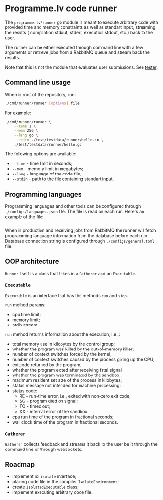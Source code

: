 # Programme.lv code runner

The `programme.lv/runner` go module is meant to execute arbitrary code with
provided time and memory constraints as well as standart input, streaming
the results ( compilation stdout, stderr, execution stdout, etc.) back to the user.

The runner can be either executed through command line with a few arguments
or retrieve jobs from a RabbitMQ queue and stream back the results.

Note that this is not the module that evaluates user submissions.
See [tester](https://github.com/programme-lv/tester).

## Command line usage

When in root of the repository, run:
```bash
./cmd/runner/runner [options] file
```

For example:
```bash
./cmd/runner/runner \
    --time 1 \
    --mem 256 \
    --lang go \
    --stdin ./test/testdata/runner/hello.in \
    ./test/testdata/runner/hello.go
```

The following options are available:
- `--time` - time limit in seconds;
- `--mem` - memory limit in megabytes;
- `--lang` - language of the code file;
- `--stdin` - path to the file containing standart input.

## Programming languages

Programming languages and other tools can be configured through
`./configs/languages.json` file. The file is read on each run.
Here's an example of the file:
```json

```

When in production and receiving jobs from RabbitMQ the
runner will fetch programming language information from the database
before each run. Database connection string is configured through
`./configs/general.toml` file.


## OOP architecture

`Runner` itself is a class that takes in a `Gatherer` and an `Executable`.

### `Executable`

`Executable` is an interface that has the methods `run` and `stop`.

`run` method params:
- cpu time limit;
- memory limit;
- stdin stream.

`run` method returns information about the execution, i.e.,:
- total memory use in kilobytes by the control group;
- whether the program was killed by the out-of-memory killer;
- number of context switches forced by the kernel;
- number of context switches caused by the process giving up the CPU; 
- exitcode returned by the program;
- whether the program exited after receiving fatal signal;
- whether the program was terminated by the sandbox;
- maximum resident set size of the process in kilobytes;
- status message not intended for machine processing;
- status code:
  - RE - run-time error, i.e., exited with non-zero exit code;
  - SG - program died on signal;
  - TO - timed out;
  - XX - internal error of the sandbox.
- cpu run time of the program in fractional seconds;
- wall clock time of the program in fractional seconds.


### `Gatherer`

`Gatherer` collects feedback and streams it back to the user be it through
the command line or through websockets.

## Roadmap

- implement ioi `isolate` interface;
- placing code file in the compiler `IsolateEnvironment`;
- create `IsolatedExecutable` class;
- implement executing arbitrary code file.

